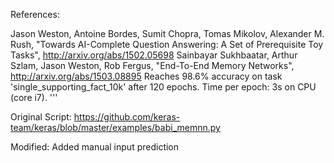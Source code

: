 References:

Jason Weston, Antoine Bordes, Sumit Chopra, Tomas Mikolov, Alexander M. Rush, "Towards AI-Complete Question Answering: A Set of Prerequisite Toy Tasks", http://arxiv.org/abs/1502.05698
Sainbayar Sukhbaatar, Arthur Szlam, Jason Weston, Rob Fergus, "End-To-End Memory Networks", http://arxiv.org/abs/1503.08895 Reaches 98.6% accuracy on task 'single_supporting_fact_10k' after 120 epochs. Time per epoch: 3s on CPU (core i7). '''

Original Script: 
https://github.com/keras-team/keras/blob/master/examples/babi_memnn.py

Modified: 
Added manual input prediction
